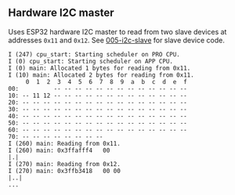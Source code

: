 ## Hardware I2C master

Uses ESP32 hardware I2C master to read from two slave devices at addresses `0x11` and `0x12`. See [005-i2c-slave](https://github.com/tuupola/esp32-examples/tree/master/005-i2c-slave) for slave device code.

```
I (247) cpu_start: Starting scheduler on PRO CPU.
I (0) cpu_start: Starting scheduler on APP CPU.
I (0) main: Allocated 1 bytes for reading from 0x11.
I (10) main: Allocated 2 bytes for reading from 0x11.
     0  1  2  3  4  5  6  7  8  9  a  b  c  d  e  f
00:          -- -- -- -- -- -- -- -- -- -- -- -- --
10: -- 11 12 -- -- -- -- -- -- -- -- -- -- -- -- --
20: -- -- -- -- -- -- -- -- -- -- -- -- -- -- -- --
30: -- -- -- -- -- -- -- -- -- -- -- -- -- -- -- --
40: -- -- -- -- -- -- -- -- -- -- -- -- -- -- -- --
50: -- -- -- -- -- -- -- -- -- -- -- -- -- -- -- --
60: -- -- -- -- -- -- -- -- -- -- -- -- -- -- -- --
70: -- -- -- -- -- -- -- --
I (260) main: Reading from 0x11.
I (260) main: 0x3ffafff4   00                                                |.|
I (270) main: Reading from 0x12.
I (270) main: 0x3ffb3418   00 00                                             |..|
...
```